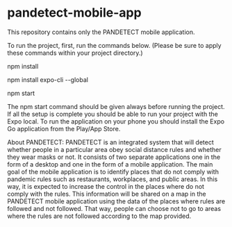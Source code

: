 # pandetect-mobile-app
This repository contains only the PANDETECT mobile application.

To run the project, first, run the commands below.
(Please be sure to apply these commands within your project directory.)

npm install

npm install expo-cli --global

npm start

The npm start command should be given always before running the project. 
If all the setup is complete you should be able to run your project with the Expo local. 
To run the application on your phone you should install the Expo Go application from the Play/App Store.

About PANDETECT:
PANDETECT is an integrated system that will detect whether people in a particular area
obey social distance rules and whether they wear masks or not. It consists of two separate
applications one in the form of a desktop and one in the form of a mobile application. The main
goal of the mobile application is to identify places that do not comply with pandemic rules such
as restaurants, workplaces, and public areas. In this way, it is expected to increase the control in
the places where do not comply with the rules. This information will be shared on a map in the
PANDETECT mobile application using the data of the places where rules are followed and not
followed. That way, people can choose not to go to areas where the rules are not followed
according to the map provided.

